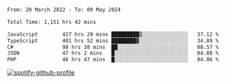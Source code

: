 <!--START_SECTION:waka-->

```txt
From: 20 March 2022 - To: 09 May 2024

Total Time: 1,151 hrs 42 mins

JavaScript        427 hrs 29 mins █████████▒░░░░░░░░░░░░░░░   37.12 %
TypeScript        401 hrs 52 mins ████████▓░░░░░░░░░░░░░░░░   34.89 %
C#                98 hrs 38 mins  ██░░░░░░░░░░░░░░░░░░░░░░░   08.57 %
JSON              47 hrs 2 mins   █░░░░░░░░░░░░░░░░░░░░░░░░   04.08 %
PHP               46 hrs 47 mins  █░░░░░░░░░░░░░░░░░░░░░░░░   04.06 %
```

<!--END_SECTION:waka-->
[![spotify-github-profile](https://spotify-github-profile.vercel.app/api/view?uid=c00zprrvy9xiloa9qnco3hmng&cover_image=true&theme=novatorem&show_offline=false&background_color=121212&bar_color=53b14f&bar_color_cover=false)](https://spotify-github-profile.vercel.app/api/view?uid=c00zprrvy9xiloa9qnco3hmng&redirect=true)



